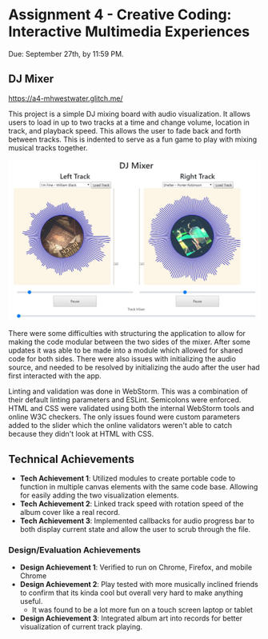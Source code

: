 Assignment 4 - Creative Coding: Interactive Multimedia Experiences
===

Due: September 27th, by 11:59 PM.

## DJ Mixer

https://a4-mhwestwater.glitch.me/

This project is a simple DJ mixing board with audio visualization. It allows users to load in up to two tracks at a time and change volume, location in track, and playback speed. This allows the user to fade back and forth between tracks. This is indented to serve as a fun game to play with mixing musical tracks together.

![App Screenshot](Application.JPG)

There were some difficulties with structuring the application to allow for making the code modular between the two sides of the mixer. After some updates it was able to be made into a module which allowed for shared code for both sides. There were also issues with initializing the audio source, and needed to be resolved by initializing the audo after the user had first interacted with the app. 

Linting and validation was done in WebStorm. This was a combination of their default linting parameters and ESLint. Semicolons were enforced. HTML and CSS were validated using both the internal WebStorm tools and online W3C checkers. The only issues found were custom parameters added to the slider which the online validators weren't able to catch because they didn't look at HTML with CSS.

## Technical Achievements
- **Tech Achievement 1**: Utilized modules to create portable code to function in multiple canvas elements with the same code base. Allowing for easily adding the two visualization elements.
- **Tech Achievement 2**: Linked track speed with rotation speed of the album cover like a real record.
- **Tech Achievement 3**: Implemented callbacks for audio progress bar to both display current state and allow the user to scrub through the file.

### Design/Evaluation Achievements
- **Design Achievement 1**: Verified to run on Chrome, Firefox, and mobile Chrome
- **Design Achievement 2**: Play tested with more musically inclined friends to confirm that its kinda cool but overall very hard to make anything useful.
  - It was found to be a lot more fun on a touch screen laptop or tablet
- **Design Achievement 3**: Integrated album art into records for better visualization of current track playing.

